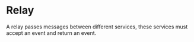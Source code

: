 # Relay

A relay passes messages between different services, these services must accept an event and return an event.
